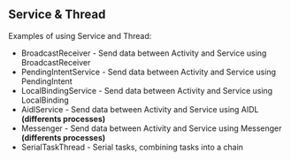 ## Service & Thread

Examples of using Service and Thread:

- BroadcastReceiver - Send data between Activity and Service using BroadcastReceiver
- PendingIntentService - Send data between Activity and Service using PendingIntent
- LocalBindingService - Send data between Activity and Service using LocalBinding
- AidlService - Send data between Activity and Service using AIDL **(differents processes)**
- Messenger - Send data between Activity and Service using Messenger **(differents processes)**
- SerialTaskThread - Serial tasks, combining tasks into a chain